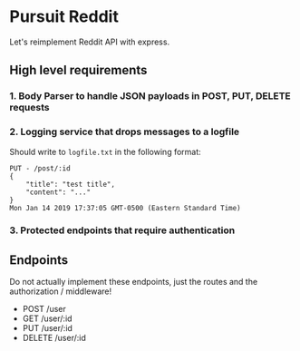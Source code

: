 # Pursuit Reddit

Let's reimplement Reddit API with express.

## High level requirements

### 1. Body Parser to handle JSON payloads in POST, PUT, DELETE requests
### 2. Logging service that drops messages to a logfile

Should write to `logfile.txt` in the following format:
```
PUT - /post/:id
{
    "title": "test title",
    "content": "..."
}
Mon Jan 14 2019 17:37:05 GMT-0500 (Eastern Standard Time)
```

### 3. Protected endpoints that require authentication

## Endpoints

Do not actually implement these endpoints, just the routes and the authorization / middleware!

* POST /user
* GET /user/:id
* PUT /user/:id
* DELETE /user/:id
